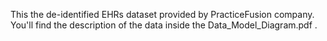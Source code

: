 This the de-identified EHRs dataset provided by PracticeFusion company. You'll find the description of the data inside
the Data_Model_Diagram.pdf .

